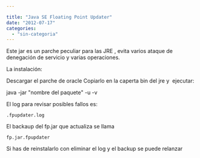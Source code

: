 ```yaml
---

title: "Java SE Floating Point Updater"
date: "2012-07-17"
categories: 
  - "sin-categoria"
---
```


Este jar es un parche peculiar para las JRE , evita varios ataque de denegación de servicio y varias operaciones.

La instalación:

Descargar el parche de oracle Copiarlo en la caperta bin del jre y  ejecutar:

java -jar "nombre del paquete" -u -v

El log para revisar posibles fallos es:

`.fpupdater.log`

El backaup del fp.jar que actualiza se llama

`fp.jar.fpupdater`

Si has de reinstalarlo con eliminar el log y el backup se puede relanzar

